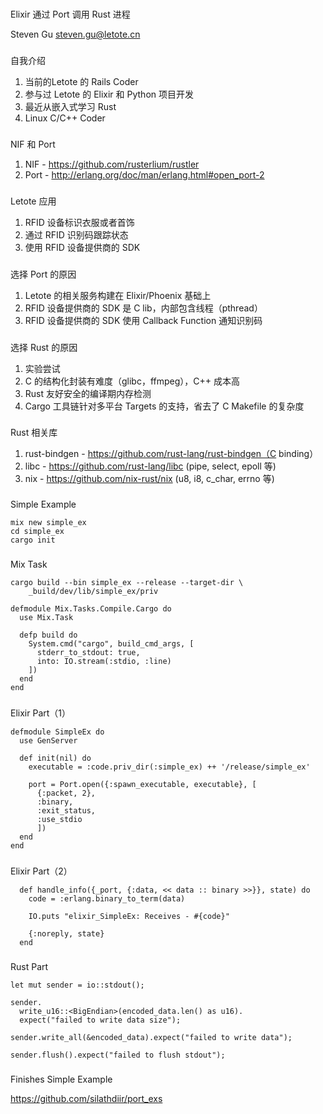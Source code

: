 
###

Elixir 通过 Port 调用 Rust 进程

Steven Gu
steven.gu@letote.cn

###

自我介绍

1. 当前的Letote 的 Rails Coder
2. 参与过 Letote 的 Elixir 和 Python 项目开发
3. 最近从嵌入式学习 Rust
4. Linux C/C++ Coder

###

NIF 和 Port

1. NIF - https://github.com/rusterlium/rustler
2. Port - http://erlang.org/doc/man/erlang.html#open_port-2

###

Letote 应用

1. RFID 设备标识衣服或者首饰
2. 通过 RFID 识别码跟踪状态
3. 使用 RFID 设备提供商的 SDK

###

选择 Port 的原因

1. Letote 的相关服务构建在 Elixir/Phoenix 基础上
2. RFID 设备提供商的 SDK 是 C lib，内部包含线程（pthread）
3. RFID 设备提供商的 SDK 使用 Callback Function 通知识别码

###

选择 Rust 的原因

1. 实验尝试
2. C 的结构化封装有难度（glibc，ffmpeg），C++ 成本高
3. Rust 友好安全的编译期内存检测
4. Cargo 工具链针对多平台 Targets 的支持，省去了 C Makefile 的复杂度

###

Rust 相关库

1. rust-bindgen - https://github.com/rust-lang/rust-bindgen（C binding）
2. libc - https://github.com/rust-lang/libc (pipe, select, epoll 等)
3. nix - https://github.com/nix-rust/nix (u8, i8, c_char, errno 等)

###

Simple Example

```
mix new simple_ex
cd simple_ex
cargo init
```

###

Mix Task

```
cargo build --bin simple_ex --release --target-dir \
    _build/dev/lib/simple_ex/priv
```

```
defmodule Mix.Tasks.Compile.Cargo do
  use Mix.Task

  defp build do
    System.cmd("cargo", build_cmd_args, [
      stderr_to_stdout: true,
      into: IO.stream(:stdio, :line)
    ])
  end
end
```

###

Elixir Part（1）

```
defmodule SimpleEx do
  use GenServer

  def init(nil) do
    executable = :code.priv_dir(:simple_ex) ++ '/release/simple_ex'

    port = Port.open({:spawn_executable, executable}, [
      {:packet, 2},
      :binary,
      :exit_status,
      :use_stdio
      ])
  end
end
```

###

Elixir Part（2）

```
  def handle_info({_port, {:data, << data :: binary >>}}, state) do
    code = :erlang.binary_to_term(data)

    IO.puts "elixir_SimpleEx: Receives - #{code}"

    {:noreply, state}
  end
```

###

Rust Part

```
let mut sender = io::stdout();

sender.
  write_u16::<BigEndian>(encoded_data.len() as u16).
  expect("failed to write data size");

sender.write_all(&encoded_data).expect("failed to write data");

sender.flush().expect("failed to flush stdout");
```

###

Finishes Simple Example

https://github.com/silathdiir/port_exs

